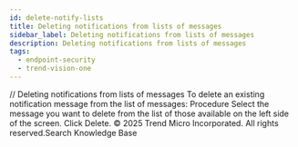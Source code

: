 ```yaml
---
id: delete-notify-lists
title: Deleting notifications from lists of messages
sidebar_label: Deleting notifications from lists of messages
description: Deleting notifications from lists of messages
tags:
  - endpoint-security
  - trend-vision-one
---
```


/*<![CDATA[*/ $('#title').html($('meta[name=map-description]').attr('content')); /*]]>*/ Deleting notifications from lists of messages To delete an existing notification message from the list of messages: Procedure Select the message you want to delete from the list of those available on the left side of the screen. Click Delete. © 2025 Trend Micro Incorporated. All rights reserved.Search Knowledge Base